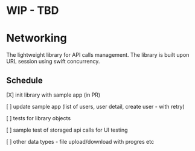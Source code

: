 # **WIP - TBD**

# Networking
The lightweight library for API calls management. The library is built upon URL session using swift concurrency.  

## Schedule
 [X] init library with sample app (in PR)

 [ ] update sample app (list of users, user detail, create user - with retry)

 [ ] tests for library objects

 [ ] sample test of storaged api calls for UI testing

 [ ] other data types - file upload/download with progres etc
